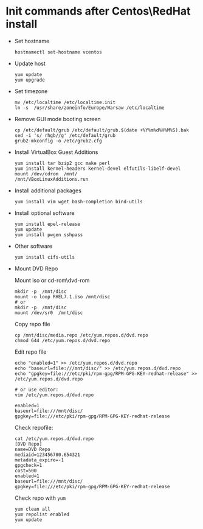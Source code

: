 # Init commands after Centos\RedHat install

- Set hostname

      hostnamectl set-hostname vcentos

- Update host

      yum update
      yum upgrade

- Set timezone

      mv /etc/localtime /etc/localtime.init
      ln -s  /usr/share/zoneinfo/Europe/Warsaw /etc/localtime

- Remove GUI mode booting screen

      cp /etc/default/grub /etc/default/grub.$(date +%Y%m%d%H%M%S).bak
      sed -i 's/ rhgb//g' /etc/default/grub
      grub2-mkconfig -o /etc/grub2.cfg

- Install VirtualBox Guest Additions

      yum install tar bzip2 gcc make perl
      yum install kernel-headers kernel-devel elfutils-libelf-devel
      mount /dev/cdrom  /mnt/
      /mnt/VBoxLinuxAdditions.run

- Install additional packages

      yum install vim wget bash-completion bind-utils

- Install optional software

      yum install epel-release
      yum update
      yum install pwgen sshpass

- Other software

      yum install cifs-utils

- Mount DVD Repo

    Mount iso or cd-rom\dvd-rom

      mkdir -p  /mnt/disc
      mount -o loop RHEL7.1.iso /mnt/disc
      # or
      mkdir -p  /mnt/disc
      mount /dev/sr0  /mnt/disc

    Copy repo file

      cp /mnt/disc/media.repo /etc/yum.repos.d/dvd.repo
      chmod 644 /etc/yum.repos.d/dvd.repo

    Edit repo file

      echo "enabled=1" >> /etc/yum.repos.d/dvd.repo
      echo "baseurl=file:///mnt/disc/" >> /etc/yum.repos.d/dvd.repo
      echo "gpgkey=file:///etc/pki/rpm-gpg/RPM-GPG-KEY-redhat-release" >> /etc/yum.repos.d/dvd.repo

      # or use editor:
      vim /etc/yum.repos.d/dvd.repo

      enabled=1
      baseurl=file:///mnt/disc/
      gpgkey=file:///etc/pki/rpm-gpg/RPM-GPG-KEY-redhat-release

    Check repofile:

      cat /etc/yum.repos.d/dvd.repo
      [DVD Repo]
      name=DVD Repo
      mediaid=123456780.654321
      metadata_expire=-1
      gpgcheck=1
      cost=500
      enabled=1
      baseurl=file:///mnt/disc/
      gpgkey=file:///etc/pki/rpm-gpg/RPM-GPG-KEY-redhat-release

    Check repo with `yum`

      yum clean all
      yum repolist enabled
      yum update
